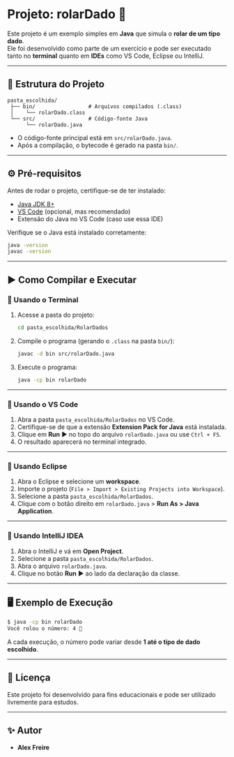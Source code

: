 # Projeto: rolarDado 🎲

Este projeto é um exemplo simples em **Java** que simula o **rolar de um tipo dado**.  
Ele foi desenvolvido como parte de um exercício e pode ser executado tanto no **terminal** quanto em **IDEs** como VS Code, Eclipse ou IntelliJ.

---

## 📂 Estrutura do Projeto

```
pasta_escolhida/
 ├── bin/                 # Arquivos compilados (.class)
 │    └── rolarDado.class
 └── src/                 # Código-fonte Java
      └── rolarDado.java
```

- O código-fonte principal está em `src/rolarDado.java`.
- Após a compilação, o bytecode é gerado na pasta `bin/`.

---

## ⚙️ Pré-requisitos

Antes de rodar o projeto, certifique-se de ter instalado:

- [Java JDK 8+](https://www.oracle.com/java/technologies/javase-downloads.html)  
- [VS Code](https://code.visualstudio.com/) (opcional, mas recomendado)  
- Extensão do Java no VS Code (caso use essa IDE)

Verifique se o Java está instalado corretamente:

```bash
java -version
javac -version
```

---

## ▶️ Como Compilar e Executar

### 🔹 Usando o Terminal

1. Acesse a pasta do projeto:
   ```bash
   cd pasta_escolhida/RolarDados
   ```

2. Compile o programa (gerando o `.class` na pasta `bin/`):
   ```bash
   javac -d bin src/rolarDado.java
   ```

3. Execute o programa:
   ```bash
   java -cp bin rolarDado
   ```

---

### 🔹 Usando o VS Code

1. Abra a pasta `pasta_escolhida/RolarDados` no VS Code.  
2. Certifique-se de que a extensão **Extension Pack for Java** está instalada.  
3. Clique em **Run** ▶️ no topo do arquivo `rolarDado.java` ou use `Ctrl + F5`.  
4. O resultado aparecerá no terminal integrado.

---

### 🔹 Usando Eclipse

1. Abra o Eclipse e selecione um **workspace**.  
2. Importe o projeto (`File > Import > Existing Projects into Workspace`).  
3. Selecione a pasta `pasta_escolhida/RolarDados`.  
4. Clique com o botão direito em `rolarDado.java` > **Run As > Java Application**.  

---

### 🔹 Usando IntelliJ IDEA

1. Abra o IntelliJ e vá em **Open Project**.  
2. Selecione a pasta `pasta_escolhida/RolarDados`.  
3. Abra o arquivo `rolarDado.java`.  
4. Clique no botão **Run** ▶️ ao lado da declaração da classe.  

---

## 🖥️ Exemplo de Execução

```bash
$ java -cp bin rolarDado
Você rolou o número: 4 🎲
```

A cada execução, o número pode variar desde **1 até o tipo de dado escolhido**.

---

## 📜 Licença

Este projeto foi desenvolvido para fins educacionais e pode ser utilizado livremente para estudos.

---

## ✨ Autor

- **Alex Freire**
